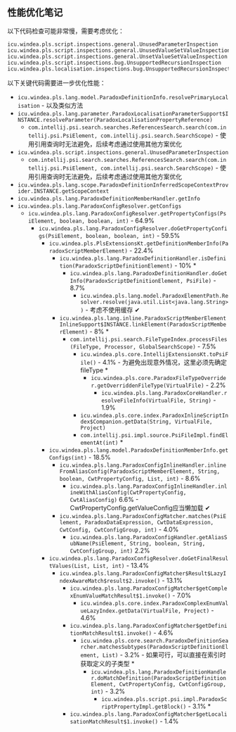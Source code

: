 ## 性能优化笔记

以下代码检查可能非常慢，需要考虑优化：

```
icu.windea.pls.script.inspections.general.UnusedParameterInspection
icu.windea.pls.script.inspections.general.UnusedValueSetValueInspection
icu.windea.pls.script.inspections.general.UnsetValueSetValueInspection
icu.windea.pls.script.inspections.bug.UnsupportedRecursionInspection
icu.windea.pls.localisation.inspections.bug.UnsupportedRecursionInspection
```

以下关键代码需要进一步优化性能：

* `icu.windea.pls.lang.model.ParadoxDefinitionInfo.resolvePrimaryLocalisation` - 以及类似方法
* `icu.windea.pls.lang.parameter.ParadoxLocalisationParameterSupport$INSTANCE.resolveParameter(ParadoxLocalisationPropertyReference)`
  * `com.intellij.psi.search.searches.ReferencesSearch.search(com.intellij.psi.PsiElement, com.intellij.psi.search.SearchScope)` - 使用引用查询时无法避免，后续考虑通过使用其他方案优化
* `icu.windea.pls.script.inspections.general.UnusedParameterInspection`
  * `com.intellij.psi.search.searches.ReferencesSearch.search(com.intellij.psi.PsiElement, com.intellij.psi.search.SearchScope)` - 使用引用查询时无法避免，后续考虑通过使用其他方案优化
* `icu.windea.pls.lang.scope.ParadoxDefinitionInferredScopeContextProvider.INSTANCE.getScopeContext`
* `icu.windea.pls.lang.ParadoxDefinitionMemberHandler.getInfo`
* `icu.windea.pls.lang.ParadoxConfigResolver.getConfigs`
  * `icu.windea.pls.lang.ParadoxConfigResolver.getPropertyConfigs(PsiElement, boolean, boolean, int)` - 64.9%
    * `icu.windea.pls.lang.ParadoxConfigResolver.doGetPropertyConfigs(PsiElement, boolean, boolean, int)` - 59.5%
      * `icu.windea.pls.PlsExtensionsKt.getDefinitionMemberInfo(ParadoxScriptMemberElement)` - 22.4%
        * `icu.windea.pls.lang.ParadoxDefinitionHandler.isDefinition(ParadoxScriptDefinitionElement)` - 10% *
          * `icu.windea.pls.lang.ParadoxDefinitionHandler.doGetInfo(ParadoxScriptDefinitionElement, PsiFile)` - 8.7%
            * `icu.windea.pls.lang.model.ParadoxElementPath.Resolver.resolve(java.util.List<java.lang.String>)` - 考虑不使用缓存 ✔
        * `icu.windea.pls.lang.inline.ParadoxScriptMemberElementInlineSupport$INSTANCE.linkElement(ParadoxScriptMemberElement)` - 8% *
          * `com.intellij.psi.search.FileTypeIndex.processFiles(FileType, Processor, GlobalSearchScope)` - 7.5%
            * `icu.windea.pls.core.IntellijExtensionsKt.toPsiFile()` - 4.1% - 为避免出现意外情况，这里必须先确定fileType *
              * `icu.windea.pls.core.ParadoxFileTypeOverrider.getOverriddenFileType(VirtualFile)` - 2.2%
                * `icu.windea.pls.lang.ParadoxCoreHandler.resolveFileInfo(VirtualFile, String)` - 1.9%
            * `icu.windea.pls.core.index.ParadoxInlineScriptIndex$Companion.getData(String, VirtualFile, Project)`
            * `com.intellij.psi.impl.source.PsiFileImpl.findElementAt(int)` *
      * `icu.windea.pls.lang.model.ParadoxDefinitionMemberInfo.getConfigs(int)` - 18.5%
        * `icu.windea.pls.lang.ParadoxConfigInlineHandler.inlineFromAliasConfig(ParadoxScriptMemberElement, String, boolean, CwtPropertyConfig, List, int)` - 8.6%
          * `icu.windea.pls.lang.ParadoxConfigInlineHandler.inlineWithAliasConfig(CwtPropertyConfig, CwtAliasConfig)` 6.6% - CwtPropertyConfig.getValueConfig应当懒加载 ✔
        * `icu.windea.pls.lang.ParadoxConfigMatcher.matches(PsiElement, ParadoxDataExpression, CwtDataExpression, CwtConfig, CwtConfigGroup, int)` - 4.0%
          * `icu.windea.pls.lang.ParadoxConfigHandler.getAliasSubName(PsiElement, String, boolean, String, CwtConfigGroup, int)` 2.2%
      * `icu.windea.pls.lang.ParadoxConfigResolver.doGetFinalResultValues(List, List, int)` - 13.4%
        * `icu.windea.pls.lang.ParadoxConfigMatcher$Result$LazyIndexAwareMatch$result$2.invoke()` - 13.1%
          * `icu.windea.pls.lang.ParadoxConfigMatcher$getComplexEnumValueMatchResult$1.invoke()` - 7.0%
            * `icu.windea.pls.core.index.ParadoxComplexEnumValueLazyIndex.getData(VirtualFile, Project)` - 4.6%
          * `icu.windea.pls.lang.ParadoxConfigMatcher$getDefinitionMatchResult$1.invoke()` - 4.6%
            * `icu.windea.pls.core.search.ParadoxDefinitionSearcher.matchesSubtypes(ParadoxScriptDefinitionElement, List)` - 3.2% - 如果可行，可以直接在索引时获取定义的子类型 * 
              * `icu.windea.pls.lang.ParadoxDefinitionHandler.doMatchDefinition(ParadoxScriptDefinitionElement, CwtPropertyConfig, CwtConfigGroup, int)` - 3.2%
                * `icu.windea.pls.script.psi.impl.ParadoxScriptPropertyImpl.getBlock()` - 3.1% *
          * `icu.windea.pls.lang.ParadoxConfigMatcher$getLocalisationMatchResult$1.invoke()` - 1.4%